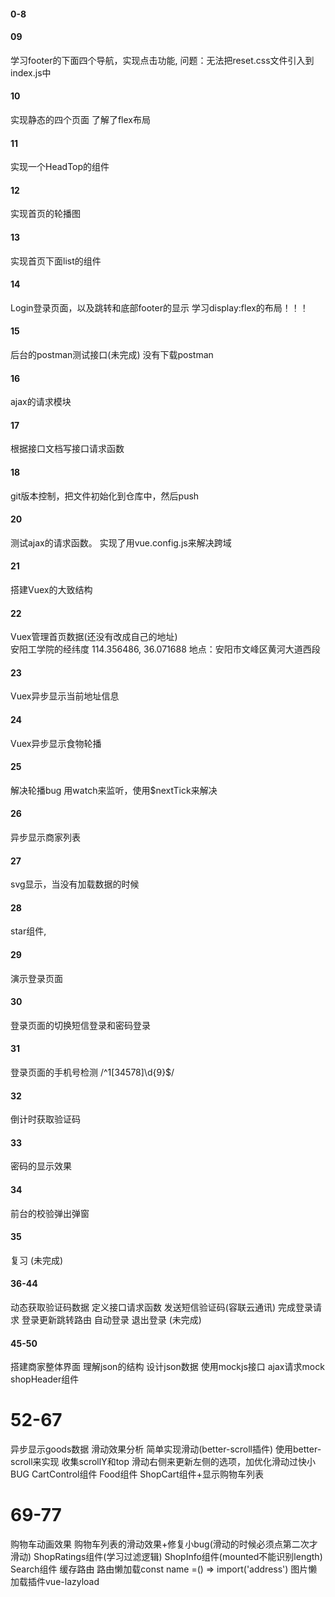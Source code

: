 

#### 0-8

#### 09

学习footer的下面四个导航，实现点击功能, 
问题：无法把reset.css文件引入到index.js中

#### 10

实现静态的四个页面
了解了flex布局

#### 11

实现一个HeadTop的组件

#### 12

实现首页的轮播图

#### 13

实现首页下面list的组件

#### 14

Login登录页面，以及跳转和底部footer的显示
学习display:flex的布局！！！

#### 15

后台的postman测试接口(未完成)
没有下载postman

#### 16

ajax的请求模块


#### 17

根据接口文档写接口请求函数

#### 18

git版本控制，把文件初始化到仓库中，然后push

#### 20

测试ajax的请求函数。
实现了用vue.config.js来解决跨域

#### 21

搭建Vuex的大致结构

#### 22

Vuex管理首页数据(还没有改成自己的地址)    
安阳工学院的经纬度 114.356486, 36.071688 
地点：安阳市文峰区黄河大道西段

#### 23

Vuex异步显示当前地址信息

#### 24

Vuex异步显示食物轮播

#### 25

解决轮播bug
用watch来监听，使用$nextTick来解决

#### 26

异步显示商家列表

#### 27

svg显示，当没有加载数据的时候

#### 28

star组件,

#### 29

演示登录页面

#### 30

登录页面的切换短信登录和密码登录

#### 31

登录页面的手机号检测
/^1[34578]\d{9}$/

#### 32

倒计时获取验证码

####  33

密码的显示效果

#### 34

前台的校验弹出弹窗

#### 35
复习
(未完成)

#### 36-44
动态获取验证码数据
定义接口请求函数
发送短信验证码(容联云通讯)
完成登录请求
登录更新跳转路由
自动登录
退出登录
(未完成)

#### 45-50
搭建商家整体界面
理解json的结构
设计json数据
使用mockjs接口
ajax请求mock
shopHeader组件

# 52-67
异步显示goods数据
滑动效果分析
简单实现滑动(better-scroll插件)
使用better-scroll来实现
收集scrollY和top
滑动右侧来更新左侧的选项，加优化滑动过快小BUG
CartControl组件
Food组件
ShopCart组件+显示购物车列表

# 69-77
购物车动画效果
购物车列表的滑动效果+修复小bug(滑动的时候必须点第二次才滑动)
ShopRatings组件(学习过滤逻辑)
ShopInfo组件(mounted不能识别length)
Search组件
缓存路由<keep-alive>
路由懒加载const name =() => import('address')
图片懒加载插件vue-lazyload